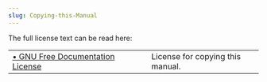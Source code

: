 ```yaml
---
slug: Copying-this-Manual
---
```


The full license text can be read here:

|                                                                                 |    |                                  |
| :------------------------------------------------------------------------------ | -- | :------------------------------- |
| [• GNU Free Documentation License](/docs/auctex/GNU-Free-Documentation-License) |    | License for copying this manual. |
